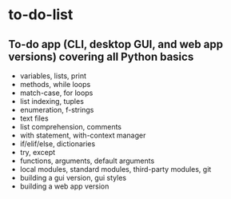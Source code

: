 ﻿# to-do-list
## To-do app (CLI, desktop GUI, and web app versions) covering all Python basics
- variables, lists, print
- methods, while loops
- match-case, for loops
- list indexing, tuples
- enumeration, f-strings
- text files
- list comprehension, comments
- with statement, with-context manager
- if/elif/else, dictionaries
- try, except
- functions, arguments, default arguments
- local modules, standard modules, third-party modules, git
- building a gui version, gui styles
- building a web app version
